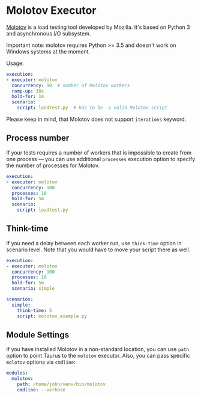 # Molotov Executor

[Molotov](https://molotov.readthedocs.io/en/stable/) is a load testing tool developed by Mozilla.
It's based on Python 3 and asynchronous I/O subsystem.

Important note: molotov requires Python >= 3.5 and doesn't work on Windows systems at the moment.

Usage:
```yaml
execution:
- executor: molotov
  concurrency: 10  # number of Molotov workers
  ramp-up: 30s
  hold-for: 1m
  scenario:
    script: loadtest.py  # has to be  a valid Molotov script
```
Please keep in mind, that Molotov does not support `iterations` keyword.

## Process number

If your tests requires a number of workers that is impossible to create from one process — you
can use additional `processes` execution option to specify the number of processes for Molotov.

```yaml
execution:
- executor: molotov
  concurrency: 100
  processes: 10
  hold-for: 5m
  scenario:
    script: loadtest.py
```

## Think-time

If you need a delay between each worker run, use `think-time` option in scenario level. Note that you would have to
move your script there as well.

```yaml
execution:
- executor: molotov
  concurrency: 100
  processes: 10
  hold-for: 5m
  scenario: simple

scenarios:
  simple:
    think-time: 5
    script: molotov_example.py
```

## Module Settings

If you have installed Molotov in a non-standard location, you can use `path` option to point Taurus to the `molotov` executor.
Also, you can pass specific `molotov` options via `cmdline`:

```yaml
modules:
  molotov:
    path: /home/john/venv/bin/molotov
    cmdline: --verbose
```
